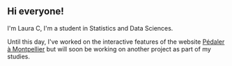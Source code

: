 ## Hi everyone!
I'm Laura C, I'm a student in Statistics and Data Sciences.

Until this day, I've worked on the interactive features of the website [Pédaler à Montpellier](https://elqemmahdoha.github.io/TEAM_PROJECT/) but will soon be working on another project as part of my studies.

<!--
**lcletz/lcletz** is a ✨ _special_ ✨ repository because its `README.md` (this file) appears on your GitHub profile.

Here are some ideas to get you started:

- 🔭 I’m currently working on ...
- 🌱 I’m currently learning ...
- 👯 I’m looking to collaborate on ...
- 🤔 I’m looking for help with ...
- 💬 Ask me about ...
- 📫 How to reach me: ...
- 😄 Pronouns: ...
- ⚡ Fun fact: ...
-->
